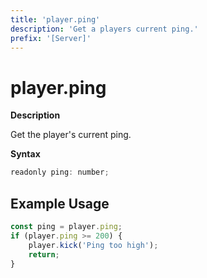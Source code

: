 ```yaml
---
title: 'player.ping'
description: 'Get a players current ping.'
prefix: '[Server]'
---
```


# player.ping

**Description**

Get the player's current ping.

**Syntax**

```js
readonly ping: number;
```

## Example Usage

```js
const ping = player.ping;
if (player.ping >= 200) {
    player.kick('Ping too high');
    return;
}
```
